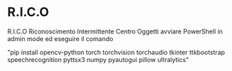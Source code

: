 # R.I.C.O
R.I.C.O Riconoscimento Intermittente Centro Oggetti
avviare PowerShell in admin mode ed eseguire il comando 

"pip install opencv-python torch torchvision torchaudio tkinter ttkbootstrap speechrecognition pyttsx3 numpy pyautogui pillow ultralytics"
